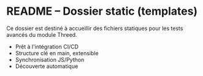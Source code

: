 # README – Dossier static (templates)

Ce dossier est destiné à accueillir des fichiers statiques pour les tests avancés du module Threed.

- Prêt à l'intégration CI/CD
- Structure clé en main, extensible
- Synchronisation JS/Python
- Découverte automatique
